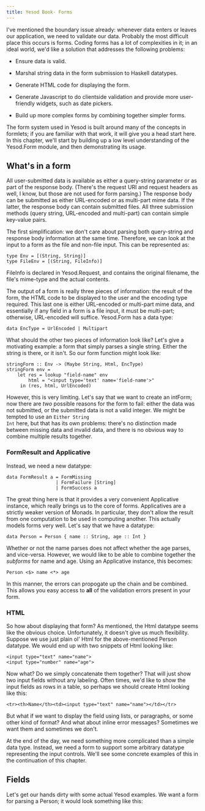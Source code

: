 ```yaml
---
title: Yesod Book- Forms
---
```

I've mentioned the boundary issue already: whenever data enters or leaves our application, we need to validate our data. Probably the most difficult place this occurs is forms. Coding forms has a lot of complexities in it; in an ideal world, we'd like a solution that addresses the following problems:

* Ensure data is valid.

* Marshal string data in the form submission to Haskell datatypes.

* Generate HTML code for displaying the form.

* Generate Javascript to do clientside validation and provide more user-friendly widgets, such as date pickers.

* Build up more complex forms by combining together simpler forms.

The form system used in Yesod is built around many of the concepts in formlets; if you are familiar with that work, it will give you a head start here. In this chapter, we'll start by building up a low level understanding of the Yesod.Form module, and then demonstrating its usage.

## What's in a form

All user-submitted data is available as either a query-string parameter or as part of the response body. (There's the request URI and request headers as well, I know, but those are not used for form parsing.) The response body can be submitted as either URL-encoded or as multi-part mime data. If the latter, the response body can contain submitted files. All three submission methods (query string, URL-encoded and multi-part) can contain simple key-value pairs.

The first simplification: we don't care about parsing both query-string and response body information at the same time. Therefore, we can look at the input to a form as the file and non-file input. This can be represented as:

    type Env = [(String, String)]
    type FileEnv = [(String, FileInfo)]

FileInfo is declared in Yesod.Request, and contains the original filename, the file's mime-type and the actual contents.

The output of a form is really three pieces of information: the result of the form, the HTML code to be displayed to the user and the encoding type required. This last one is either URL-encoded or multi-part mime data, and essentially if any field in a form is a file input, it must be multi-part; otherwise, URL-encoded will suffice. Yesod.Form has a data type:

    data EncType = UrlEncoded | Multipart

What should the other two pieces of information look like? Let's give a motivating example: a form that simply parses a single string. Either the string is there, or it isn't. So our form function might look like:

    stringForm :: Env -> (Maybe String, Html, EncType)
    stringForm env =
        let res = lookup "field-name" env
            html = "<input type='text' name='field-name'>"
         in (res, html, UrlEncoded)

However, this is very limiting. Let's say that we want to create an intForm; now there are *two* possible reasons for the form to fail: either the data was not submitted, or the submitted data is not a valid integer. We might be tempted to use an <code>Either String Int</code> here, but that has its own problems: there's no distinction made between missing data and invalid data, and there is no obvious way to combine multiple results together.

### FormResult and Applicative

Instead, we need a new datatype:

    data FormResult a = FormMissing
                      | FormFailure [String]
                      | FormSuccess a

The great thing here is that it provides a very convenient Applicative instance, which really brings us to the core of forms. Applicatives are a strictly weaker version of Monads. In particular, they don't allow the result from one computation to be used in computing another. This actually models forms very well. Let's say that we have a datatype:

    data Person = Person { name :: String, age :: Int }

Whether or not the name parses does not affect whether the age parses, and vice-versa. However, we would like to be able to combine together the *subforms* for name and age. Using an Applicative instance, this becomes:

    Person <$> name <*> age

In this manner, the errors can propogate up the chain and be combined. This allows you easy access to **all** of the validation errors present in your form.

### HTML

So how about displaying that form? As mentioned, the Html datatype seems like the obvious choice. Unfortunately, it doesn't give us much flexibility. Suppose we use just plain ol' Html for the above-mentioned Person datatype. We would end up with two snippets of Html looking like:

    <input type="text" name="name">
    <input type="number" name="age">

Now what? Do we simply concatenate them together? That will just show two input fields without any labeling. Often times, we'd like to show the input fields as rows in a table, so perhaps we should create Html looking like this:

    <tr><th>Name</th><td><input type="text" name="name"></td></tr>

But what if we want to display the field using lists, or paragraphs, or some other kind of format? And what about inline error messages? Sometimes we want them and sometimes we don't.

At the end of the day, we need something more complicated than a simple data type. Instead, we need a form to support some arbitrary datatype representing the input controls. We'll see some concrete examples of this in the continuation of this chapter.

## Fields

Let's get our hands dirty with some actual Yesod examples. We want a form for parsing a Person; it would look something like this:
